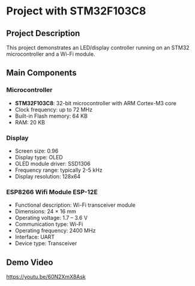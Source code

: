 # Project with STM32F103C8
## Project Description
This project demonstrates an LED/display controller running on an STM32 microcontroller and a Wi-Fi module.

## Main Components
### Microcontroller
- **STM32F103C8**: 32-bit microcontroller with ARM Cortex-M3 core
- Clock frequency: up to 72 MHz
- Built-in Flash memory: 64 KB
- RAM: 20 KB


### Display
- Screen size: 0.96
- Display type: OLED
- OLED module driver: SSD1306
- Frequency range: typically 2-5 kHz
- Display resolution: 128x64

### ESP8266 Wifi Module ESP-12E
* Functional description: Wi-Fi transceiver module
* Dimensions: 24 × 16 mm
* Operating voltage: 1.7 – 3.6 V
* Communication type: Wi-Fi
* Operating frequency: 2400 MHz
* Interface: UART
* Device type: Transceiver

## Demo Video
https://youtu.be/60N2XmX8Ask
